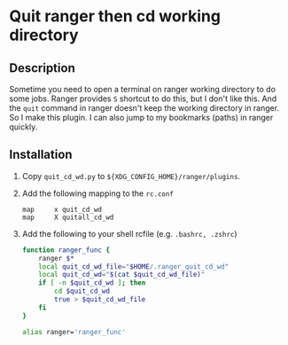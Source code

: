 # Quit ranger then cd working directory

## Description

Sometime you need to open a terminal on ranger working directory to do some jobs. Ranger provides `S` shortcut to do this, but I don't like this. And the `quit` command in ranger doesn't keep the working directory in ranger. So I make this plugin. I can also jump to my bookmarks (paths) in ranger quickly.

## Installation

1.  Copy `quit_cd_wd.py` to `${XDG_CONFIG_HOME}/ranger/plugins`.
2.  Add the following mapping to the `rc.conf`

    ```
    map     x quit_cd_wd
    map     X quitall_cd_wd
    ```
3.  Add the following to your shell rcfile (e.g. `.bashrc, .zshrc`)

    ```sh
    function ranger_func {
        ranger $*
        local quit_cd_wd_file="$HOME/.ranger_quit_cd_wd"
        local quit_cd_wd="$(cat $quit_cd_wd_file)"
        if [ -n $quit_cd_wd ]; then
            cd $quit_cd_wd
            true > $quit_cd_wd_file
        fi
    }

    alias ranger='ranger_func'
    ```
